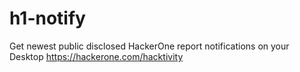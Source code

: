 # h1-notify
Get newest public disclosed HackerOne report notifications on your Desktop https://hackerone.com/hacktivity
